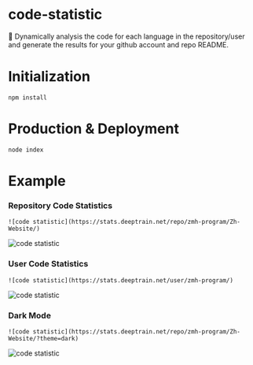 # code-statistic
🔎 Dynamically analysis the code for each language in the repository/user and generate the results for your github account and repo README.

# Initialization
```shell
npm install
```

# Production & Deployment
```shell
node index
```

# Example

### Repository Code Statistics
```
![code statistic](https://stats.deeptrain.net/repo/zmh-program/Zh-Website/)
```
![code statistic](https://stats.deeptrain.net/repo/zmh-program/Zh-Website/)

### User Code Statistics
```
![code statistic](https://stats.deeptrain.net/user/zmh-program/)
```
![code statistic](https://stats.deeptrain.net/user/zmh-program/)

### Dark Mode
```
![code statistic](https://stats.deeptrain.net/repo/zmh-program/Zh-Website/?theme=dark)
```
![code statistic](https://stats.deeptrain.net/repo/zmh-program/Zh-Website/?theme=dark)
